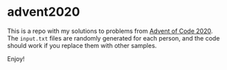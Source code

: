 # advent2020

This is a repo with my solutions to problems from [Advent of Code 2020](https://adventofcode.com/2020). The `input.txt` files are randomly generated for each person, and the code should work if you replace them with other samples.

Enjoy!